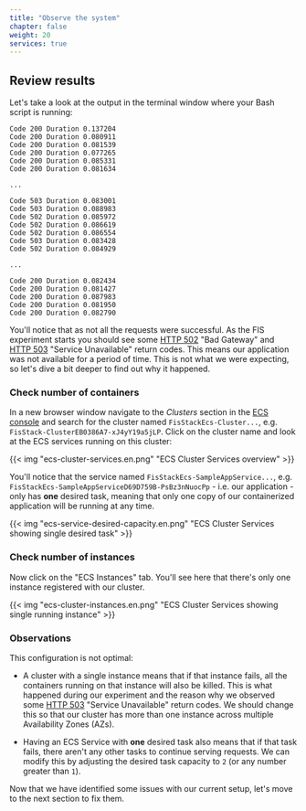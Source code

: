 ```yaml
---
title: "Observe the system"
chapter: false
weight: 20
services: true
---
```


## Review results

Let's take a look at the output in the terminal window where your Bash script is running:

```text
Code 200 Duration 0.137204 
Code 200 Duration 0.080911 
Code 200 Duration 0.081539 
Code 200 Duration 0.077265 
Code 200 Duration 0.085331 
Code 200 Duration 0.081634 

...

Code 503 Duration 0.083001 
Code 503 Duration 0.088983 
Code 502 Duration 0.085972 
Code 502 Duration 0.086619 
Code 502 Duration 0.086554 
Code 503 Duration 0.083428 
Code 502 Duration 0.084929 

...

Code 200 Duration 0.082434 
Code 200 Duration 0.081427 
Code 200 Duration 0.087983 
Code 200 Duration 0.081950 
Code 200 Duration 0.082790 
```

You'll notice that as not all the requests were successful. As the FIS experiment starts you should see some [HTTP 502](https://developer.mozilla.org/en-US/docs/Web/HTTP/Status/502) "Bad Gateway" and [HTTP 503](https://developer.mozilla.org/en-US/docs/Web/HTTP/Status/503) "Service Unavailable" return codes. This means our application was not available for a period of time. This is not what we were expecting, so let's dive a bit deeper to find out why it happened.

### Check number of containers

In a new browser window navigate to the *Clusters* section in the [ECS console](https://console.aws.amazon.com/ecs/home?#/clusters) and search for the cluster named `FisStackEcs-Cluster...`, e.g. `FisStack-ClusterEB0386A7-xJ4yY19a5jLP`. Click on the cluster name and look at the ECS services running on this cluster:

{{< img "ecs-cluster-services.en.png" "ECS Cluster Services overview" >}}

You'll notice that the service named `FisStackEcs-SampleAppService...`, e.g. `FisStackEcs-SampleAppServiceD69D759B-PsBz3nNuocPp` - i.e. our application - only has **one** desired task, meaning that only one copy of our containerized application will be running at any time. 

{{< img "ecs-service-desired-capacity.en.png" "ECS Cluster Services showing single desired task" >}}

### Check number of instances 

Now click on the "ECS Instances" tab. You'll see here that there's only one instance registered with our cluster. 

{{< img "ecs-cluster-instances.en.png" "ECS Cluster Services showing single running instance" >}}

### Observations

This configuration is not optimal:

- A cluster with a single instance means that if that instance fails, all the containers running on that instance will also be killed. This is what happened during our experiment and the reason why we observed some [HTTP 503](https://developer.mozilla.org/en-US/docs/Web/HTTP/Status/503) "Service Unavailable" return codes. We should change this so that our cluster has more than one instance across multiple Availability Zones (AZs).

- Having an ECS Service with **one** desired task also means that if that task fails, there aren't any other tasks to continue serving requests. We can modify this by adjusting the desired task capacity to `2` (or any number greater than `1`).

Now that we have identified some issues with our current setup, let's move to the next section to fix them.
